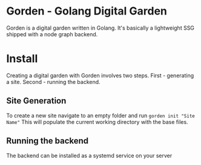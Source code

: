 # Gorden - Golang Digital Garden
Gorden is a digital garden written in Golang.
It's basically a lightweight SSG shipped with a node graph backend.

# Install
Creating a digital garden with Gorden involves two steps.
First - generating a site.
Second - running the backend.

## Site Generation
To create a new site navigate to an empty folder and run
``` gorden init "Site Name" ```
This will populate the current working directory with the base files.

## Running the backend
The backend can be installed as a systemd service on your server